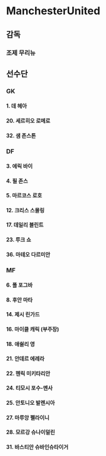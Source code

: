 # ManchesterUnited

## 감독
### 조제 무리뉴

## 선수단

### GK
#### 1. 데 헤아
#### 20. 세르히오 로메로
#### 32. 샘 존스톤

### DF
#### 3. 에릭 바이
#### 4. 필 존스
#### 5. 마르코스 로호
#### 12. 크리스 스몰링
#### 17. 데일리 블린트
#### 23. 루크 쇼
#### 36. 마테오 다르미안

### MF
#### 6. 폴 포그바
#### 8. 후안 마타
#### 14. 제시 린가드
#### 16. 마이클 캐릭 (부주장)
#### 18. 애쉴리 영
#### 21. 안데르 에레라
#### 22. 헨릭 미키타리안
#### 24. 티모시 포수-멘사
#### 25. 안토니오 발렌시아
#### 27. 마루앙 펠라이니
#### 28. 모르강 슈나이덜린
#### 31. 바스티안 슈바인슈타이거




